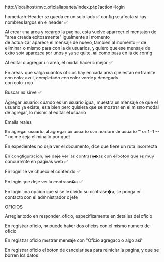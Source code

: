 http://localhost/mvc_oficialiapartes/index.php?action=login

homedash-Header se queda en un solo lado     ✅
config se afecta si hay nombres largos en el header     ✅

Al crear una area y recargo la pagina, esta vuelve aparecer
el mensajen de "area creada exitosamente" igualmente al momento      
de actualizar aparece el mensaje de nuevo, tambien al momento     ✅
de eliminar lo mismo pasa con la de usuarios, y quiero que ese mensaje de exito solo aparezca por unos y ya se quite, tal como pasa en la de config  

Al editar o agregar un area, el modal hacerlo mejor     ✅

En areas, que salga cuantos oficios hay en cada area que estan
en tramite con color azul, completado con color verde y denegado     
con color rojo

Buscar no sirve     ✅

Agregar usuario: cuando es un usuario igual, muestra un mensaje de 
que el usuario ya existe, esta bien pero quisiera que se mostrar en
el mismo modal de agregar, lo mismo al editar el usuario

Emails reales

En agregar usuario, al agregar un usuario con nombre de usuario
"' or 1=1 --" no me deja eliminarlo por que?

En expedientes no deja ver el documento, dice que tiene un ruta incorrecta 

En congfiguracion, me deje ver las contrase�as con el boton que es 
muy concurrente en paginas web            ✅

En login se ve chueco el contenido       ✅

En login que deje ver la contrase�a     ✅

En login una opcion que si se le olvido su contrase�a, se ponga en
contacto con el administrador o jefe


OFICIOS


Arreglar todo en responder_oficio, especificamente en detalles del oficio

En registrar oficio, no puede haber dos oficios con el mismo numero de oficio

En registrar oficio mostrar mensaje con "Oficio agregado o algo asi"

En registrar oficio el boton de cancelar sea para reiniciar la pagina,
y que se borren los datos